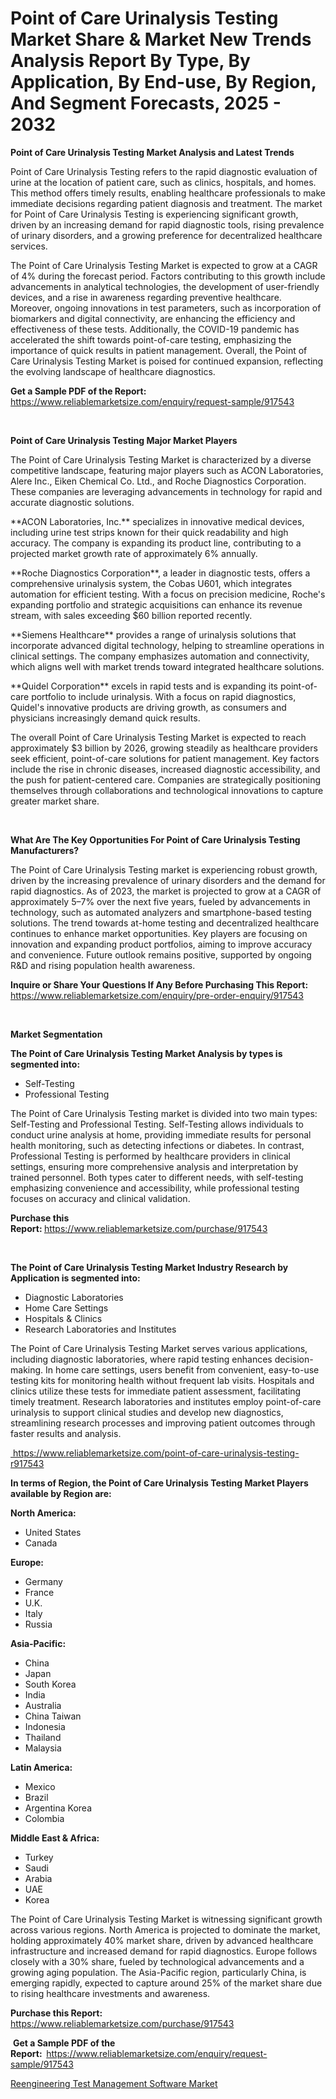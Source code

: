 <p><h1>Point of Care Urinalysis Testing Market Share & Market New Trends Analysis Report By Type, By Application, By End-use, By Region, And Segment Forecasts, 2025 - 2032</h1></p><p><strong>Point of Care Urinalysis Testing Market Analysis and Latest Trends</strong></p>
<p><p>Point of Care Urinalysis Testing refers to the rapid diagnostic evaluation of urine at the location of patient care, such as clinics, hospitals, and homes. This method offers timely results, enabling healthcare professionals to make immediate decisions regarding patient diagnosis and treatment. The market for Point of Care Urinalysis Testing is experiencing significant growth, driven by an increasing demand for rapid diagnostic tools, rising prevalence of urinary disorders, and a growing preference for decentralized healthcare services.</p><p>The Point of Care Urinalysis Testing Market is expected to grow at a CAGR of 4% during the forecast period. Factors contributing to this growth include advancements in analytical technologies, the development of user-friendly devices, and a rise in awareness regarding preventive healthcare. Moreover, ongoing innovations in test parameters, such as incorporation of biomarkers and digital connectivity, are enhancing the efficiency and effectiveness of these tests. Additionally, the COVID-19 pandemic has accelerated the shift towards point-of-care testing, emphasizing the importance of quick results in patient management. Overall, the Point of Care Urinalysis Testing Market is poised for continued expansion, reflecting the evolving landscape of healthcare diagnostics.</p></p>
<p><strong>Get a Sample PDF of the Report:&nbsp;</strong> <a href="https://www.reliablemarketsize.com/enquiry/request-sample/917543?utm_campaign=3076&utm_medium=2&utm_source=Github&utm_content=ia&utm_term=07032025&utm_id=point-of-care-urinalysis-testing">https://www.reliablemarketsize.com/enquiry/request-sample/917543</a></p>
<p>&nbsp;</p>
<p><strong>Point of Care Urinalysis Testing Major Market Players</strong></p>
<p><p>The Point of Care Urinalysis Testing Market is characterized by a diverse competitive landscape, featuring major players such as ACON Laboratories, Alere Inc., Eiken Chemical Co. Ltd., and Roche Diagnostics Corporation. These companies are leveraging advancements in technology for rapid and accurate diagnostic solutions.</p><p>**ACON Laboratories, Inc.** specializes in innovative medical devices, including urine test strips known for their quick readability and high accuracy. The company is expanding its product line, contributing to a projected market growth rate of approximately 6% annually.</p><p>**Roche Diagnostics Corporation**, a leader in diagnostic tests, offers a comprehensive urinalysis system, the Cobas U601, which integrates automation for efficient testing. With a focus on precision medicine, Roche's expanding portfolio and strategic acquisitions can enhance its revenue stream, with sales exceeding $60 billion reported recently.</p><p>**Siemens Healthcare** provides a range of urinalysis solutions that incorporate advanced digital technology, helping to streamline operations in clinical settings. The company emphasizes automation and connectivity, which aligns well with market trends toward integrated healthcare solutions.</p><p>**Quidel Corporation** excels in rapid tests and is expanding its point-of-care portfolio to include urinalysis. With a focus on rapid diagnostics, Quidel's innovative products are driving growth, as consumers and physicians increasingly demand quick results.</p><p>The overall Point of Care Urinalysis Testing Market is expected to reach approximately $3 billion by 2026, growing steadily as healthcare providers seek efficient, point-of-care solutions for patient management. Key factors include the rise in chronic diseases, increased diagnostic accessibility, and the push for patient-centered care. Companies are strategically positioning themselves through collaborations and technological innovations to capture greater market share.</p></p>
<p>&nbsp;</p>
<p><strong>What Are The Key Opportunities For Point of Care Urinalysis Testing Manufacturers?</strong></p>
<p><p>The Point of Care Urinalysis Testing market is experiencing robust growth, driven by the increasing prevalence of urinary disorders and the demand for rapid diagnostics. As of 2023, the market is projected to grow at a CAGR of approximately 5–7% over the next five years, fueled by advancements in technology, such as automated analyzers and smartphone-based testing solutions. The trend towards at-home testing and decentralized healthcare continues to enhance market opportunities. Key players are focusing on innovation and expanding product portfolios, aiming to improve accuracy and convenience. Future outlook remains positive, supported by ongoing R&D and rising population health awareness.</p></p>
<p><strong>Inquire or Share Your Questions If Any Before Purchasing This Report:</strong> <a href="https://www.reliablemarketsize.com/enquiry/pre-order-enquiry/917543?utm_campaign=3076&utm_medium=2&utm_source=Github&utm_content=ia&utm_term=07032025&utm_id=point-of-care-urinalysis-testing">https://www.reliablemarketsize.com/enquiry/pre-order-enquiry/917543</a></p>
<p>&nbsp;</p>
<p><strong>Market Segmentation</strong></p>
<p><strong>The Point of Care Urinalysis Testing Market Analysis by types is segmented into:</strong></p>
<p><ul><li>Self-Testing</li><li>Professional Testing</li></ul></p>
<p><p>The Point of Care Urinalysis Testing market is divided into two main types: Self-Testing and Professional Testing. Self-Testing allows individuals to conduct urine analysis at home, providing immediate results for personal health monitoring, such as detecting infections or diabetes. In contrast, Professional Testing is performed by healthcare providers in clinical settings, ensuring more comprehensive analysis and interpretation by trained personnel. Both types cater to different needs, with self-testing emphasizing convenience and accessibility, while professional testing focuses on accuracy and clinical validation.</p></p>
<p><strong>Purchase this Report:&nbsp;</strong><a href="https://www.reliablemarketsize.com/purchase/917543?utm_campaign=3076&utm_medium=2&utm_source=Github&utm_content=ia&utm_term=07032025&utm_id=point-of-care-urinalysis-testing">https://www.reliablemarketsize.com/purchase/917543</a></p>
<p>&nbsp;</p>
<p><strong>The Point of Care Urinalysis Testing Market Industry Research by Application is segmented into:</strong></p>
<p><ul><li>Diagnostic Laboratories</li><li>Home Care Settings</li><li>Hospitals & Clinics</li><li>Research Laboratories and Institutes</li></ul></p>
<p><p>The Point of Care Urinalysis Testing Market serves various applications, including diagnostic laboratories, where rapid testing enhances decision-making. In home care settings, users benefit from convenient, easy-to-use testing kits for monitoring health without frequent lab visits. Hospitals and clinics utilize these tests for immediate patient assessment, facilitating timely treatment. Research laboratories and institutes employ point-of-care urinalysis to support clinical studies and develop new diagnostics, streamlining research processes and improving patient outcomes through faster results and analysis.</p></p>
<p><a href="https://www.reliablemarketsize.com/point-of-care-urinalysis-testing-r917543?utm_campaign=3076&utm_medium=2&utm_source=Github&utm_content=ia&utm_term=07032025&utm_id=point-of-care-urinalysis-testing">&nbsp;https://www.reliablemarketsize.com/point-of-care-urinalysis-testing-r917543</a></p>
<p><strong>In terms of Region, the Point of Care Urinalysis Testing Market Players available by Region are:</strong></p>
<p>
    <p> <strong> North America: </strong>
        <ul>
            <li>United States</li>
            <li>Canada</li>
        </ul>
        </p> 
    <p> <strong> Europe: </strong>
        <ul>
            <li>Germany</li>
            <li>France</li>
            <li>U.K.</li>
            <li>Italy</li>
            <li>Russia</li>
        </ul>
        </p> 
    <p> <strong> Asia-Pacific: </strong>
        <ul>
            <li>China</li>
            <li>Japan</li>
            <li>South Korea</li>
            <li>India</li>
            <li>Australia</li>
            <li>China Taiwan</li>
            <li>Indonesia</li>
            <li>Thailand</li>
            <li>Malaysia</li>
        </ul>
        </p> 
    <p> <strong> Latin America: </strong>
        <ul>
            <li>Mexico</li>
            <li>Brazil</li>
            <li>Argentina Korea</li>
            <li>Colombia</li>
        </ul>
        </p> 
    <p> <strong> Middle East & Africa: </strong>
        <ul>
            <li>Turkey</li>
            <li>Saudi</li>
            <li>Arabia</li>
            <li>UAE</li>
            <li>Korea</li>
        </ul>
    </p>
    </p>
<p><p>The Point of Care Urinalysis Testing Market is witnessing significant growth across various regions. North America is projected to dominate the market, holding approximately 40% market share, driven by advanced healthcare infrastructure and increased demand for rapid diagnostics. Europe follows closely with a 30% share, fueled by technological advancements and a growing aging population. The Asia-Pacific region, particularly China, is emerging rapidly, expected to capture around 25% of the market share due to rising healthcare investments and awareness.</p></p>
<p><strong>Purchase this Report: </strong><a href="https://www.reliablemarketsize.com/purchase/917543?utm_campaign=3076&utm_medium=2&utm_source=Github&utm_content=ia&utm_term=07032025&utm_id=point-of-care-urinalysis-testing">https://www.reliablemarketsize.com/purchase/917543</a></p>
<p>&nbsp;<strong>Get a Sample PDF of the Report:&nbsp;&nbsp;</strong><a href="https://www.reliablemarketsize.com/enquiry/request-sample/917543?utm_campaign=3076&utm_medium=2&utm_source=Github&utm_content=ia&utm_term=07032025&utm_id=point-of-care-urinalysis-testing">https://www.reliablemarketsize.com/enquiry/request-sample/917543</a></p>
<p><strong></strong></p>
<p><p><a href="https://github.com/zupankocka/Market-Research-Report-List-1/blob/main/reengineering-test-management-software-market.md?utm_campaign=3076&utm_medium=2&utm_source=Github&utm_content=ia&utm_term=07032025&utm_id=point-of-care-urinalysis-testing">Reengineering Test Management Software Market</a></p></p>
